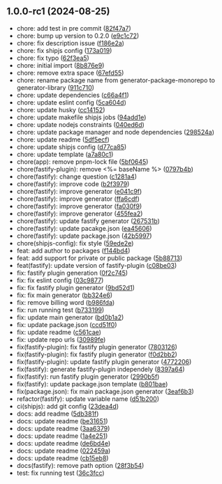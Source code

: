 ## 1.0.0-rc1 (2024-08-25)

* chore: add test in pre commit ([82f47a7](https://github.com/12deg/generator-12deg-library/commit/82f47a7))
* chore: bump up version to 0.2.0 ([e9c1c72](https://github.com/12deg/generator-12deg-library/commit/e9c1c72))
* chore: fix description issue ([f186e2a](https://github.com/12deg/generator-12deg-library/commit/f186e2a))
* chore: fix shipjs config ([173a019](https://github.com/12deg/generator-12deg-library/commit/173a019))
* chore: fix typo ([62f3ea5](https://github.com/12deg/generator-12deg-library/commit/62f3ea5))
* chore: initial import ([8b876e9](https://github.com/12deg/generator-12deg-library/commit/8b876e9))
* chore: remove extra space ([67efd55](https://github.com/12deg/generator-12deg-library/commit/67efd55))
* chore: rename package name from generator-package-monorepo to generator-library ([911c710](https://github.com/12deg/generator-12deg-library/commit/911c710))
* chore: update dependencies ([c66a4f1](https://github.com/12deg/generator-12deg-library/commit/c66a4f1))
* chore: update eslint config ([5ca604d](https://github.com/12deg/generator-12deg-library/commit/5ca604d))
* chore: update husky ([cc14152](https://github.com/12deg/generator-12deg-library/commit/cc14152))
* chore: update makefile shipjs jobs ([94add1e](https://github.com/12deg/generator-12deg-library/commit/94add1e))
* chore: update nodejs constraints ([040ed6d](https://github.com/12deg/generator-12deg-library/commit/040ed6d))
* chore: update package manager and node dependencies ([298524a](https://github.com/12deg/generator-12deg-library/commit/298524a))
* chore: update readme ([5df5ecf](https://github.com/12deg/generator-12deg-library/commit/5df5ecf))
* chore: update shipjs config ([d77ca85](https://github.com/12deg/generator-12deg-library/commit/d77ca85))
* chore: update template ([a7a80c1](https://github.com/12deg/generator-12deg-library/commit/a7a80c1))
* chore(app): remove pnpm-lock file ([5bf0645](https://github.com/12deg/generator-12deg-library/commit/5bf0645))
* chore(fastify-plugin): remove <%= baseName %> ([0797b4b](https://github.com/12deg/generator-12deg-library/commit/0797b4b))
* chore(fastify): change question ([c1281a4](https://github.com/12deg/generator-12deg-library/commit/c1281a4))
* chore(fastify): improve code ([b2f3979](https://github.com/12deg/generator-12deg-library/commit/b2f3979))
* chore(fastify): improve generator ([e041c9f](https://github.com/12deg/generator-12deg-library/commit/e041c9f))
* chore(fastify): improve generator ([ffa6cdf](https://github.com/12deg/generator-12deg-library/commit/ffa6cdf))
* chore(fastify): improve generator ([fa030f9](https://github.com/12deg/generator-12deg-library/commit/fa030f9))
* chore(fastify): improve generator ([455fea2](https://github.com/12deg/generator-12deg-library/commit/455fea2))
* chore(fastify): update fastify generator ([267531b](https://github.com/12deg/generator-12deg-library/commit/267531b))
* chore(fastify): update pacakge.json ([ea45606](https://github.com/12deg/generator-12deg-library/commit/ea45606))
* chore(fastify): update package.json ([42b5997](https://github.com/12deg/generator-12deg-library/commit/42b5997))
* chore(shipjs-config): fix style ([59ede2e](https://github.com/12deg/generator-12deg-library/commit/59ede2e))
* feat: add author to packages ([f144bd4](https://github.com/12deg/generator-12deg-library/commit/f144bd4))
* feat: add support for private or public package ([5b88713](https://github.com/12deg/generator-12deg-library/commit/5b88713))
* feat(fastify): update version of fastify-plugin ([c08be03](https://github.com/12deg/generator-12deg-library/commit/c08be03))
* fix: fastify plugin generation ([0f2c745](https://github.com/12deg/generator-12deg-library/commit/0f2c745))
* fix: fix eslint config ([03c9877](https://github.com/12deg/generator-12deg-library/commit/03c9877))
* fix: fix fastify plugin generator ([9bd52d1](https://github.com/12deg/generator-12deg-library/commit/9bd52d1))
* fix: fix main generator ([bb324e6](https://github.com/12deg/generator-12deg-library/commit/bb324e6))
* fix: remove billing word ([b986fda](https://github.com/12deg/generator-12deg-library/commit/b986fda))
* fix: run running test ([b733199](https://github.com/12deg/generator-12deg-library/commit/b733199))
* fix: update main generator ([bd0b1a2](https://github.com/12deg/generator-12deg-library/commit/bd0b1a2))
* fix: update package.json ([ccd51f0](https://github.com/12deg/generator-12deg-library/commit/ccd51f0))
* fix: update readme ([c561cae](https://github.com/12deg/generator-12deg-library/commit/c561cae))
* fix: update repo urls ([30989fe](https://github.com/12deg/generator-12deg-library/commit/30989fe))
* fix(fastify-plugin): fix fastify plugin generator ([7803126](https://github.com/12deg/generator-12deg-library/commit/7803126))
* fix(fastify-plugin): fix fastify plugin generator ([f0d2bb2](https://github.com/12deg/generator-12deg-library/commit/f0d2bb2))
* fix(fastify-plugin): update fastify plugin generator ([4772206](https://github.com/12deg/generator-12deg-library/commit/4772206))
* fix(fastify): generate fastify-plugin independely ([8397a64](https://github.com/12deg/generator-12deg-library/commit/8397a64))
* fix(fastify): run fastify plugin generator ([2990b5f](https://github.com/12deg/generator-12deg-library/commit/2990b5f))
* fix(fastify): update package.json template ([b801bae](https://github.com/12deg/generator-12deg-library/commit/b801bae))
* fix(package.json): fix main package.json generator ([3eaf6b3](https://github.com/12deg/generator-12deg-library/commit/3eaf6b3))
* refactor(fastify): update variable name ([d51b200](https://github.com/12deg/generator-12deg-library/commit/d51b200))
* ci(shipjs): add git config ([23dea4d](https://github.com/12deg/generator-12deg-library/commit/23dea4d))
* docs: add readme ([5db381f](https://github.com/12deg/generator-12deg-library/commit/5db381f))
* docs: update readme ([be31651](https://github.com/12deg/generator-12deg-library/commit/be31651))
* docs: update readme ([3aa6379](https://github.com/12deg/generator-12deg-library/commit/3aa6379))
* docs: update readme ([1a4e251](https://github.com/12deg/generator-12deg-library/commit/1a4e251))
* docs: update readme ([de6bd4e](https://github.com/12deg/generator-12deg-library/commit/de6bd4e))
* docs: update readme ([022459a](https://github.com/12deg/generator-12deg-library/commit/022459a))
* docs: update readme ([cb15eb8](https://github.com/12deg/generator-12deg-library/commit/cb15eb8))
* docs(fastify): remove path option ([28f3b54](https://github.com/12deg/generator-12deg-library/commit/28f3b54))
* test: fix running test ([36c3fcc](https://github.com/12deg/generator-12deg-library/commit/36c3fcc))



